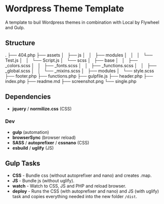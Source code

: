 # Wordpress Theme Template
A template to buil Wordpress themes in combination with Local by Flywheel and Gulp.

## Structure
.
├── 404.php
├── assets
│   ├── js
│   │   ├── modules
│   │   │   └── Test.js
│   │   └── Script.js
│   └── scss
│       ├── base
│       │   ├── _colors.scss
│       │   ├── _fonts.scss
│       │   ├── _functions.scss
│       │   ├── _global.scss
│       │   └── _mixins.scss
│       ├── modules
│       └── style.scss
├── footer.php
├── functions.php
├── gulpfile.js
├── header.php
├── index.php
├── readme.md
├── screenshot.png
└── single.php

## Dependencies 
- **jquery** / **normilize.css** (CSS)
 
### Dev
- **gulp** (automation)
- **browserSync** (browser reload)
- **SASS** / **autoprefixer** / **cssnano** (CSS)
- **esbuild** / **uglify** (JS)

## Gulp Tasks
- **CSS** - Bundle css (without autoprefixer and nano) and creates .map.
- **JS** - Bundle js (without uglify).
- **watch** - Watch to CSS, JS and PHP and reload browser.
- **deploy** - Runs the CSS (with autoprefixer and nano) and JS (with uglify) task and copies everything needed into the new folder <code>/dist</code>.


